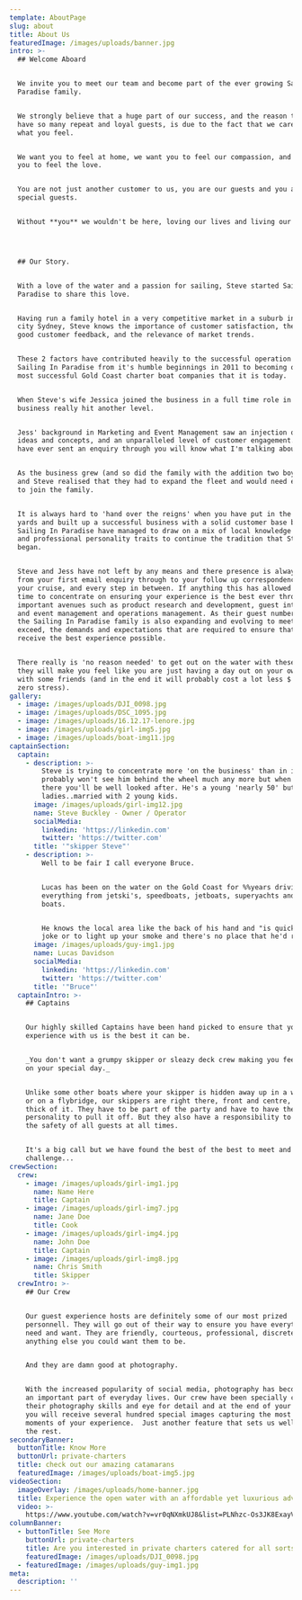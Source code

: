 ```yaml
---
template: AboutPage
slug: about
title: About Us
featuredImage: /images/uploads/banner.jpg
intro: >-
  ## Welcome Aboard


  We invite you to meet our team and become part of the ever growing Sailing In
  Paradise family.


  We strongly believe that a huge part of our success, and the reason that we
  have so many repeat and loyal guests, is due to the fact that we care about
  what you feel.


  We want you to feel at home, we want you to feel our compassion, and we want
  you to feel the love.


  You are not just another customer to us, you are our guests and you are very
  special guests.


  Without **you** we wouldn't be here, loving our lives and living our dreams.




  ## Our Story.


  With a love of the water and a passion for sailing, Steve started Sailing In
  Paradise to share this love. 


  Having run a family hotel in a very competitive market in a suburb in inner
  city Sydney, Steve knows the importance of customer satisfaction, the value of
  good customer feedback, and the relevance of market trends.


  These 2 factors have contributed heavily to the successful operation of
  Sailing In Paradise from it's humble beginnings in 2011 to becoming one of the
  most successful Gold Coast charter boat companies that it is today.


  When Steve's wife Jessica joined the business in a full time role in 2016 the
  business really hit another level.


  Jess' background in Marketing and Event Management saw an injection of fresh
  ideas and concepts, and an unparalleled level of customer engagement. (If you
  have ever sent an enquiry through you will know what I'm talking about it.)


  As the business grew (and so did the family with the addition two boys) Jess
  and Steve realised that they had to expand the fleet and would need extra crew
  to join the family.


  It is always hard to 'hand over the reigns' when you have put in the hard
  yards and built up a successful business with a solid customer base but
  Sailing In Paradise have managed to draw on a mix of local knowledge and fun
  and professional personality traits to continue the tradition that Steve
  began.


  Steve and Jess have not left by any means and there presence is always there,
  from your first email enquiry through to your follow up correspondence after
  your cruise, and every step in between. If anything this has allowed them more
  time to concentrate on ensuring your experience is the best ever through other
  important avenues such as product research and development, guest interaction
  and event management and operations management. As their guest numbers grow,
  the Sailing In Paradise family is also expanding and evolving to meet, and
  exceed, the demands and expectations that are required to ensure that you
  receive the best experience possible. 


  There really is 'no reason needed' to get out on the water with these guys as
  they will make you feel like you are just having a day out on your own boat
  with some friends (and in the end it will probably cost a lot less $'s with
  zero stress).
gallery:
  - image: /images/uploads/DJI_0098.jpg
  - image: /images/uploads/DSC_1095.jpg
  - image: /images/uploads/16.12.17-lenore.jpg
  - image: /images/uploads/girl-img5.jpg
  - image: /images/uploads/boat-img11.jpg
captainSection:
  captain:
    - description: >-
        Steve is trying to concentrate more 'on the business' than in it, so you
        probably won't see him behind the wheel much any more but when he is
        there you'll be well looked after. He's a young 'nearly 50' but sorry
        ladies..married with 2 young kids.
      image: /images/uploads/girl-img12.jpg
      name: Steve Buckley - Owner / Operator
      socialMedia:
        linkedin: 'https://linkedin.com'
        twitter: 'https://twitter.com'
      title: '"skipper Steve"'
    - description: >-
        Well to be fair I call everyone Bruce.


        Lucas has been on the water on the Gold Coast for %%years driving
        everything from jetski's, speedboats, jetboats, superyachts and sailing
        boats.


        He knows the local area like the back of his hand and "is quick with a
        joke or to light up your smoke and there's no place that he'd rather be"
      image: /images/uploads/guy-img1.jpg
      name: Lucas Davidson
      socialMedia:
        linkedin: 'https://linkedin.com'
        twitter: 'https://twitter.com'
      title: '"Bruce"'
  captainIntro: >-
    ## Captains


    Our highly skilled Captains have been hand picked to ensure that your
    experience with us is the best it can be.


    _You don't want a grumpy skipper or sleazy deck crew making you feel uneasy
    on your special day._


    Unlike some other boats where your skipper is hidden away up in a wheelhouse
    or on a flybridge, our skippers are right there, front and centre, in the
    thick of it. They have to be part of the party and have to have the
    personality to pull it off. But they also have a responsibility to ensure
    the safety of all guests at all times.


    It's a big call but we have found the best of the best to meet and smash the
    challenge...
crewSection:
  crew:
    - image: /images/uploads/girl-img1.jpg
      name: Name Here
      title: Captain
    - image: /images/uploads/girl-img7.jpg
      name: Jane Doe
      title: Cook
    - image: /images/uploads/girl-img4.jpg
      name: John Doe
      title: Captain
    - image: /images/uploads/girl-img8.jpg
      name: Chris Smith
      title: Skipper
  crewIntro: >-
    ## Our Crew


    Our guest experience hosts are definitely some of our most prized
    personnell. They will go out of their way to ensure you have everything you
    need and want. They are friendly, courteous, professional, discrete and
    anything else you could want them to be.


    And they are damn good at photography.


    With the increased popularity of social media, photography has become such
    an important part of everyday lives. Our crew have been specially chosen for
    their photography skills and eye for detail and at the end of your charter
    you will receive several hundred special images capturing the most memorable
    moments of your experience.  Just another feature that sets us well above
    the rest.
secondaryBanner:
  buttonTitle: Know More
  buttonUrl: private-charters
  title: check out our amazing catamarans
  featuredImage: /images/uploads/boat-img5.jpg
videoSection:
  imageOverlay: /images/uploads/home-banner.jpg
  title: Experience the open water with an affordable yet luxurious adventure
  video: >-
    https://www.youtube.com/watch?v=vr0qNXmkUJ8&list=PLNhzc-Os3JK8ExayVzzoHVvP2c0-4_oqt
columnBanner:
  - buttonTitle: See More
    buttonUrl: private-charters
    title: Are you interested in private charters catered for all sorts of occasions?
    featuredImage: /images/uploads/DJI_0098.jpg
  - featuredImage: /images/uploads/guy-img1.jpg
meta:
  description: ''
---
```


